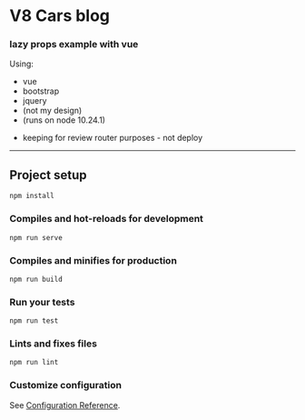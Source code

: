 # V8 Cars blog 

### lazy props example with vue

Using:
- vue
- bootstrap
- jquery
- (not my design)
- (runs on node 10.24.1)

* keeping for review router purposes - not deploy

--------------------

## Project setup
```
npm install
```

### Compiles and hot-reloads for development
```
npm run serve
```

### Compiles and minifies for production
```
npm run build
```

### Run your tests
```
npm run test
```

### Lints and fixes files
```
npm run lint
```

### Customize configuration
See [Configuration Reference](https://cli.vuejs.org/config/).
